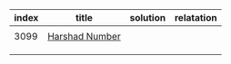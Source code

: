 | index | title                                                        | solution | relatation |
| ----- | ------------------------------------------------------------ | -------- | ---------- |
|       |                                                              |          |            |
| 3099  | [Harshad Number](https://leetcode.cn/problems/harshad-number/description/) |          |            |
|       |                                                              |          |            |
|       |                                                              |          |            |
|       |                                                              |          |            |

